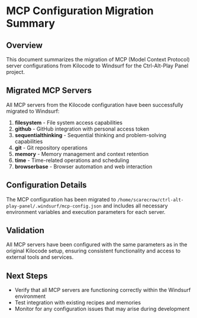 # MCP Configuration Migration Summary

## Overview

This document summarizes the migration of MCP (Model Context Protocol) server configurations from Kilocode to Windsurf for the Ctrl-Alt-Play Panel project.

## Migrated MCP Servers

All MCP servers from the Kilocode configuration have been successfully migrated to Windsurf:

1. **filesystem** - File system access capabilities
2. **github** - GitHub integration with personal access token
3. **sequentialthinking** - Sequential thinking and problem-solving capabilities
4. **git** - Git repository operations
5. **memory** - Memory management and context retention
6. **time** - Time-related operations and scheduling
7. **browserbase** - Browser automation and web interaction

## Configuration Details

The MCP configuration has been migrated to `/home/scarecrow/ctrl-alt-play-panel/.windsurf/mcp-config.json` and includes all necessary environment variables and execution parameters for each server.

## Validation

All MCP servers have been configured with the same parameters as in the original Kilocode setup, ensuring consistent functionality and access to external tools and services.

## Next Steps

- Verify that all MCP servers are functioning correctly within the Windsurf environment
- Test integration with existing recipes and memories
- Monitor for any configuration issues that may arise during development
